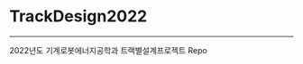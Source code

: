 # TrackDesign2022
-------------------------------------------------------
2022년도 기계로봇에너지공학과 트랙별설계프로젝트 Repo
